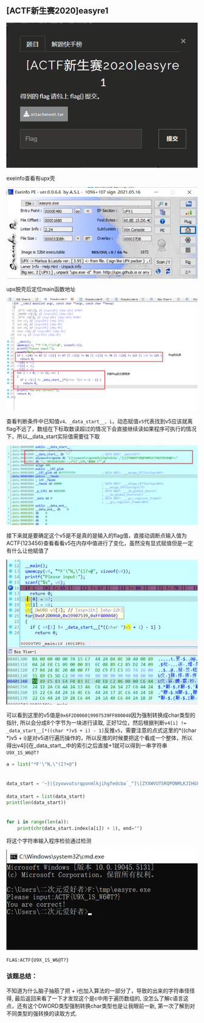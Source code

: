 ## [ACTF新生赛2020]easyre1

![image-20241207202220737](img/image-20241207202220737.png)

exeinfo查看有upx壳

![image-20241207202318202](img/image-20241207202318202.png)

upx脱壳后定位main函数地址

![image-20241207202458161](img/image-20241207202458161.png)

查看判断条件中已知值`v4、_data_start__、i`，动态赋值`v5`代表找到v5应该就离flag不远了，数组在下标取数读超过的情况下会直接继续读如果程序可执行的情况下，所以__data_start实际值需要往下取

![image-20241207212903221](img/image-20241207212903221.png)

接下来就是要确定这个v5是不是真的是输入的flag值，直接动调断点输入值为ACTF{123456}查看看看v5在内存中值进行了变化，虽然没有显式赋值但是一定有什么让他赋值了

![image-20241207213851738](img/image-20241207213851738.png)

可以看到这里的v5值是`0x6F2D006019907539FF800040`因为强制转换成char类型的指针, 所以会分成8个字节为一块进行读取, 正好12位，然后根据判断`v4[i] != _data_start__[*((char *)v5 + i) - 1]`反推`v5`，需要注意的点式这里的*((char *)v5 + i)是对v5进行遍历操作的，所以反推的时候要把这个看成一个整体，所以得出v4[i]在_data_start__中的索引之后直接+1就可以得到一串字符串`U9X_1S_W6@T?`

```python
a = list("*F'\"N,\"(I?+@")


data_start = '~}|{zyxwvutsrqponmlkjihgfedcba`_^]\[ZYXWVUTSRQPONMLKJIHGFEDCBA@?>=<;:9876543210/.-,+*)(' + chr(0x27) + '&%$# !"'

data_start = list(data_start)
print(len(data_start))


for i in range(len(a)):
    print(chr(data_start.index(a[i]) + 1), end="")
```

将这个字符串输入程序检验通过检测

![image-20241207221355507](img/image-20241207221355507.png)

`FLAG:ACTF{U9X_1S_W6@T?}`

### 该题总结：

不知道为什么脑子抽筋了把 + i也加入算法的一部分了，导致的出来的字符串怪怪得, 最后返回来看了一下才发现这个是c中用于遍历数组的, 没怎么了解c语言这点，还有这个DWORD类型强制转换char类型也是让我眼前一新, 第一次了解到对不同类型的强转换的读取方式.





